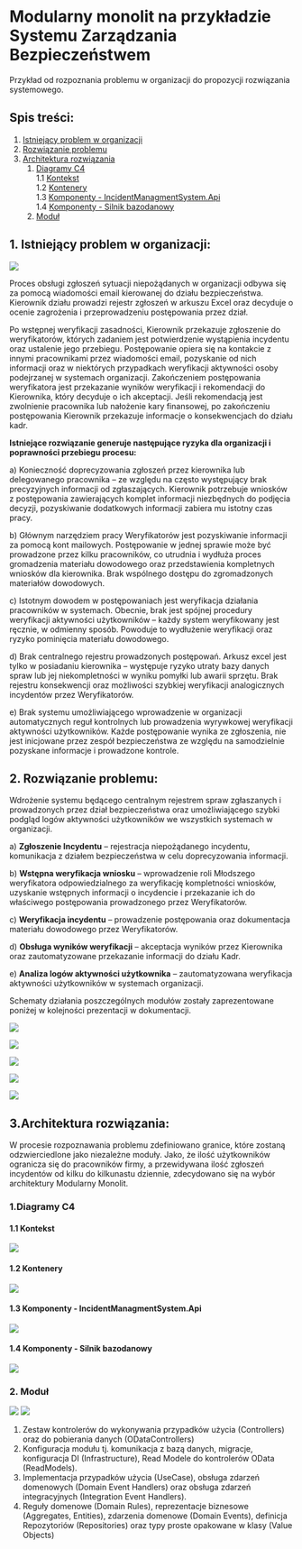 # Modularny monolit na przykładzie Systemu Zarządzania Bezpieczeństwem

Przykład od rozpoznania problemu w organizacji do propozycji rozwiązania systemowego. 

## Spis treści:

1. [Istniejący problem w organizacji](#companyProblem)
2. [Rozwiązanie problemu](#problemsolution)
3. [Architektura rozwiązania](#architecture)
    1. [Diagramy C4](#C4Diagrams)    
         1.1 [Kontekst](#C4Context)         
         1.2 [Kontenery](#C4Containers)         
         1.3 [Komponenty - IncidentManagmentSystem.Api](#C4ComponentsApi)         
         1.4 [Komponenty - Silnik bazodanowy](#C4ComponentsDB)
    2. [Moduł](#module) 
 
## 1. Istniejący problem w organizacji: <a name="companyProblem"></a>
![](../master/docs/istniejacy_problem.PNG)

Proces obsługi zgłoszeń sytuacji niepożądanych w organizacji odbywa się za pomocą wiadomości email kierowanej do działu bezpieczeństwa. Kierownik działu prowadzi rejestr zgłoszeń w arkuszu Excel oraz decyduje o ocenie zagrożenia i przeprowadzeniu postępowania przez dział. 

Po wstępnej weryfikacji zasadności, Kierownik przekazuje zgłoszenie do weryfikatorów, których zadaniem jest potwierdzenie wystąpienia incydentu oraz ustalenie jego przebiegu. Postępowanie opiera się na kontakcie z innymi pracownikami przez wiadomości email, pozyskanie od nich informacji oraz w niektórych przypadkach weryfikacji aktywności osoby podejrzanej w systemach organizacji. Zakończeniem postępowania weryfikatora jest przekazanie wyników weryfikacji i rekomendacji do Kierownika, który decyduje o ich akceptacji. Jeśli rekomendacją jest zwolnienie pracownika lub nałożenie kary finansowej, po zakończeniu postępowania Kierownik przekazuje informacje o konsekwencjach do działu kadr.   

<b>Istniejące rozwiązanie generuje następujące ryzyka dla organizacji i poprawności przebiegu procesu: </b>

a)	Konieczność doprecyzowania zgłoszeń przez kierownika lub delegowanego pracownika – ze względu na często występujący brak precyzyjnych informacji od zgłaszających. Kierownik potrzebuje wniosków z postępowania zawierających komplet informacji niezbędnych do podjęcia decyzji, pozyskiwanie dodatkowych informacji zabiera mu istotny czas pracy.  

b)	Głównym narzędziem pracy Weryfikatorów jest pozyskiwanie informacji za pomocą kont mailowych. Postępowanie w jednej sprawie może być prowadzone przez kilku pracowników, co utrudnia i wydłuża proces gromadzenia materiału dowodowego oraz przedstawienia kompletnych wniosków dla kierownika. Brak wspólnego dostępu do zgromadzonych materiałów dowodowych. 

c)	Istotnym dowodem w postępowaniach jest weryfikacja działania pracowników w systemach. Obecnie, brak jest spójnej procedury weryfikacji aktywności użytkowników – każdy system weryfikowany jest ręcznie, w odmienny sposób. Powoduje to wydłużenie weryfikacji oraz ryzyko pominięcia materiału dowodowego. 

d)	Brak centralnego rejestru prowadzonych postępowań. Arkusz excel jest tylko w posiadaniu kierownika – występuje ryzyko utraty bazy danych spraw lub jej niekompletności w wyniku pomyłki lub awarii sprzętu. Brak rejestru konsekwencji oraz możliwości szybkiej weryfikacji analogicznych incydentów przez Weryfikatorów. 

e)	Brak systemu umożliwiającego wprowadzenie w organizacji automatycznych reguł kontrolnych lub prowadzenia wyrywkowej weryfikacji aktywności użytkowników. Każde postępowanie wynika ze zgłoszenia, nie jest inicjowane przez zespół bezpieczeństwa ze względu na samodzielnie pozyskane informacje i prowadzone kontrole. 

## 2. Rozwiązanie problemu: <a name="problemsolution"></a>

Wdrożenie systemu będącego centralnym rejestrem spraw zgłaszanych i prowadzonych przez dział bezpieczeństwa oraz umożliwiającego szybki podgląd logów aktywności użytkowników we wszystkich systemach w organizacji. 

a)	<b>Zgłoszenie Incydentu</b> – rejestracja niepożądanego incydentu, komunikacja z działem bezpieczeństwa w celu doprecyzowania informacji.

b)	<b>Wstępna weryfikacja wniosku</b> – wprowadzenie roli Młodszego weryfikatora odpowiedzialnego za weryfikację kompletności wniosków, uzyskanie wstępnych informacji o incydencie i przekazanie ich do właściwego postępowania prowadzonego przez Weryfikatorów. 

c)	<b>Weryfikacja incydentu</b> – prowadzenie postępowania oraz dokumentacja materiału dowodowego przez Weryfikatorów. 

d)	<b>Obsługa wyników weryfikacji</b> – akceptacja wyników przez Kierownika oraz zautomatyzowane przekazanie informacji do działu Kadr. 

e)	<b>Analiza logów aktywności użytkownika</b> – zautomatyzowana weryfikacja aktywności użytkowników w systemach organizacji. 

Schematy działania poszczególnych modułów zostały zaprezentowane poniżej w kolejności prezentacji w dokumentacji.

![](../master/docs/zgloszenie_incydentu.PNG)

![](../master/docs/wstepna_weryfikacja.PNG)

![](../master/docs/weryfikacja_incydentu.PNG) 

![](../master/docs/obsluga_weryfikacji.PNG) 

![](../master/docs/analiza_logow.PNG)  


## 3.Architektura rozwiązania: <a name="architecture"></a>

W procesie rozpoznawania problemu zdefiniowano granice, które zostaną odzwierciedlone jako niezależne moduły. Jako, że ilość użytkowników ogranicza się do pracowników firmy, a przewidywana ilość zgłoszeń incydentów od kilku do kilkunastu dziennie, zdecydowano się na wybór architektury Modularny Monolit. 

### 1.Diagramy C4  <a name="C4Diagrams"></a>

#### 1.1 Kontekst <a name="C4Context"></a>

![](../master/docs/C4Diagrams/Context.bmp)  

#### 1.2 Kontenery <a name="C4Containers"></a>

![](../master/docs/C4Diagrams/Container-IMS.bmp)  

#### 1.3 Komponenty - IncidentManagmentSystem.Api <a name="C4ComponentsApi"></a>

![](../master/docs/C4Diagrams/Component-IMS-Api.bmp)  

#### 1.4 Komponenty - Silnik bazodanowy <a name="C4ComponentsDB"></a>

![](../master/docs/C4Diagrams/Component-DB.bmp)  

### 2. Moduł <a name="module"></a>

![](../master/docs/modul_code.png) 
![](../master/docs/Module_circles.png)  

1. Zestaw kontrolerów do wykonywania przypadków użycia (Controllers) oraz do pobierania danych (ODataControllers)
2. Konfiguracja modułu tj. komunikacja z bazą danych, migracje, konfiguracja DI (Infrastructure), Read Modele do kontrolerów OData (ReadModels).
3. Implementacja przypadków użycia (UseCase), obsługa zdarzeń domenowych (Domain Event Handlers) oraz obsługa zdarzeń integracyjnych (Integration Event Handlers).
4. Reguły domenowe (Domain Rules), reprezentacje biznesowe (Aggregates, Entities), zdarzenia domenowe (Domain Events), definicja Repozytoriów (Repositories) oraz typy proste opakowane w klasy (Value Objects)

